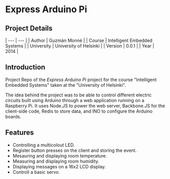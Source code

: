 Express Arduino Pi
==================

Project Details
---------------
| --- | --- |
| Author     | Guzmán Monné |
| Course | Intelligent Embedded Systems | 
| University 	| University of Helsinki | 
| Version | 0.0.1 |
| Year | 2014 |

Introduction
------------

Project Repo of the *Express Arduino Pi* project for the course "Intelligent Embedded Systems" taken at the "University of Helsinki".

The idea behind the project was to be able to control different electric circuits built using Arduino through a web application running on a Raspberry Pi. It uses Node.JS to power the web server, Backbone.JS for the client-side code, Redis to store data, and INO to configure the Arduino boards.

Features
--------

- Controlling a multicolout LED.
- Register button presses on the client and storing the event.
- Mesauring and displaying room temperature.
- Measuring and displaying room humidity.
- Displaying messages on a 16x2 LCD display.
- Controll a basic servo.
